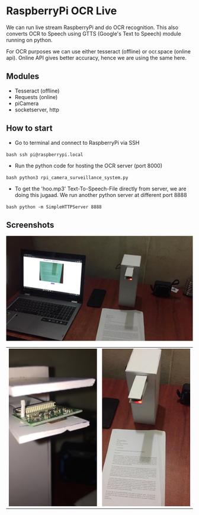 # RaspberryPi OCR Live

We can run live stream RaspberryPi and do OCR recognition. This also converts OCR to Speech using GTTS (Google's Text to Speech) module running on python.

For OCR purposes we can use either tesseract (offline) or ocr.space (online api). Online API gives better accuracy, hence we are using the same here.

## Modules
- Tesseract (offline)
- Requests (online)
- piCamera
- socketserver, http

## How to start 
- Go to terminal and connect to RaspberryPi via SSH

`bash
ssh pi@raspberrypi.local
`
- Run the python code for hosting the OCR server (port 8000)

`bash
python3 rpi_camera_surveillance_system.py
`
- To get the 'hoo.mp3' Text-To-Speech-File directly from server, we are doing this jugaad. We run another python server at different port 8888

`bash
python -m SimpleHTTPServer 8888
`

## Screenshots

<img src="https://github.com/geekykant/RaspberryPi_OCR_Live/blob/master/screens/image6.jpeg?raw=true"></th>

<table>
  <th>
<img height="50%" src="https://github.com/geekykant/RaspberryPi_OCR_Live/blob/master/screens/image2.jpeg?raw=true"></th>

<th>
<img height="50%" src="https://github.com/geekykant/RaspberryPi_OCR_Live/blob/master/screens/image4.jpeg?raw=true"></th>
</table>
